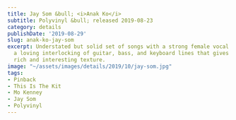 ```yaml
---
title: Jay Som &bull; <i>Anak Ko</i>
subtitle: Polyvinyl &bull; released 2019-08-23
category: details
publishDate: '2019-08-29'
slug: anak-ko-jay-som
excerpt: Understated but solid set of songs with a strong female vocal presence. There’s
  a loving interlocking of guitar, bass, and keyboard lines that gives the music a
  rich and interesting texture.
image: "~/assets/images/details/2019/10/jay-som.jpg"
tags:
- Pinback
- This Is The Kit
- Mo Kenney
- Jay Som
- Polyvinyl
---
```


